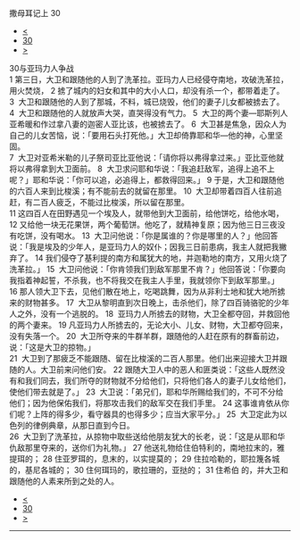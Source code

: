 ﻿





 撒母耳记上 30




* [<](bible/1SA29.md)
* [30](bible/1SA.md)
* [>](bible/1SA31.md)



 
30与亚玛力人争战  
1 第三日，大卫和跟随他的人到了洗革拉。亚玛力人已经侵夺南地，攻破洗革拉，用火焚烧， 
2 掳了城内的妇女和其中的大小人口，却没有杀一个，都带着走了。 
3  大卫和跟随他的人到了那城，不料，城已烧毁，他们的妻子儿女都被掳去了。 
4  大卫和跟随他的人就放声大哭，直哭得没有气力。 
5  大卫的两个妻—耶斯列人亚希暖和作过拿八妻的迦密人亚比该，也被掳去了。 
6  大卫甚是焦急，因众人为自己的儿女苦恼，说：「要用石头打死他。」大卫却倚靠耶和华—他的神，心里坚固。  
7  大卫对亚希米勒的儿子祭司亚比亚他说：「请你将以弗得拿过来。」亚比亚他就将以弗得拿到大卫面前。 
8  大卫求问耶和华说：「我追赶敌军，追得上追不上呢？」耶和华说：「你可以追，必追得上，都救得回来。」 
9 于是，大卫和跟随他的六百人来到比梭溪；有不能前去的就留在那里。 
10  大卫却带着四百人往前追赶，有二百人疲乏，不能过比梭溪，所以留在那里。  
11 这四百人在田野遇见一个埃及人，就带他到大卫面前，给他饼吃，给他水喝， 
12 又给他一块无花果饼，两个葡萄饼。他吃了，就精神复原；因为他三日三夜没有吃饼，没有喝水。 
13  大卫问他说：「你是属谁的？你是哪里的人？」他回答说：「我是埃及的少年人，是亚玛力人的奴仆；因我三日前患病，我主人就把我撇弃了。 
14 我们侵夺了基利提的南方和属犹大的地，并迦勒地的南方，又用火烧了洗革拉。」 
15  大卫问他说：「你肯领我们到敌军那里不肯？」他回答说：「你要向我指着神起誓，不杀我，也不将我交在我主人手里，我就领你下到敌军那里。」  
16 那人领大卫下去，见他们散在地上，吃喝跳舞，因为从非利士地和犹大地所掳来的财物甚多。 
17  大卫从黎明直到次日晚上，击杀他们，除了四百骑骆驼的少年人之外，没有一个逃脱的。 
18  亚玛力人所掳去的财物，大卫全都夺回，并救回他的两个妻来。 
19 凡亚玛力人所掳去的，无论大小、儿女、财物，大卫都夺回来，没有失落一个。 
20  大卫所夺来的牛群羊群，跟随他的人赶在原有的群畜前边，说：「这是大卫的掠物。」  
21  大卫到了那疲乏不能跟随、留在比梭溪的二百人那里。他们出来迎接大卫并跟随的人。大卫前来问他们安。 
22 跟随大卫人中的恶人和匪类说：「这些人既然没有和我们同去，我们所夺的财物就不分给他们，只将他们各人的妻子儿女给他们，使他们带去就是了。」 
23  大卫说：「弟兄们，耶和华所赐给我们的，不可不分给他们；因为他保佑我们，将那攻击我们的敌军交在我们手里。 
24 这事谁肯依从你们呢？上阵的得多少，看守器具的也得多少；应当大家平分。」 
25  大卫定此为以色列的律例典章，从那日直到今日。  
26  大卫到了洗革拉，从掠物中取些送给他朋友犹大的长老，说：「这是从耶和华仇敌那里夺来的，送你们为礼物。」 
27 他送礼物给住伯特利的，南地拉末的，雅提珥的； 
28 住亚罗珥的，息末的，以实提莫的； 
29 住拉哈勒的，耶拉篾各城的，基尼各城的； 
30 住何珥玛的，歌拉珊的，亚挞的； 
31 住希伯 的，并大卫和跟随他的人素来所到之处的人。 
* [<](bible/1SA29.md)
* [30](bible/1SA.md)
* [>](bible/1SA31.md)





---









